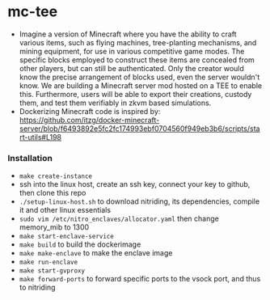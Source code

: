# mc-tee

- Imagine a version of Minecraft where you have the ability to craft various items, such as flying machines, tree-planting mechanisms, and mining equipment, for use in various competitive game modes. The specific blocks employed to construct these items are concealed from other players, but can still be authenticated. Only the creator would know the precise arrangement of blocks used, even the server wouldn't know. We are building a Minecraft server mod hosted on a TEE to enable this. Furthermore, users will be able to export their creations, custody them, and test them verifiably in zkvm based simulations.
- Dockerizing Minecraft code is inspired by: https://github.com/itzg/docker-minecraft-server/blob/f6493892e5fc2fc174993ebf0704560f949eb3b6/scripts/start-utils#L198

### Installation
- `make create-instance`
- ssh into the linux host, create an ssh key, connect your key to github, then clone this repo
- `./setup-linux-host.sh` to download nitriding, its dependencies, compile it and other linux essentials
- `sudo vim /etc/nitro_enclaves/allocator.yaml` then change memory_mib to 1300
- `make start-enclave-service`
- `make build` to build the dockerimage
- `make make-enclave` to make the enclave image
- `make run-enclave`
- `make start-gvproxy`
- `make forward-ports` to forward specific ports to the vsock port, and thus to nitriding
